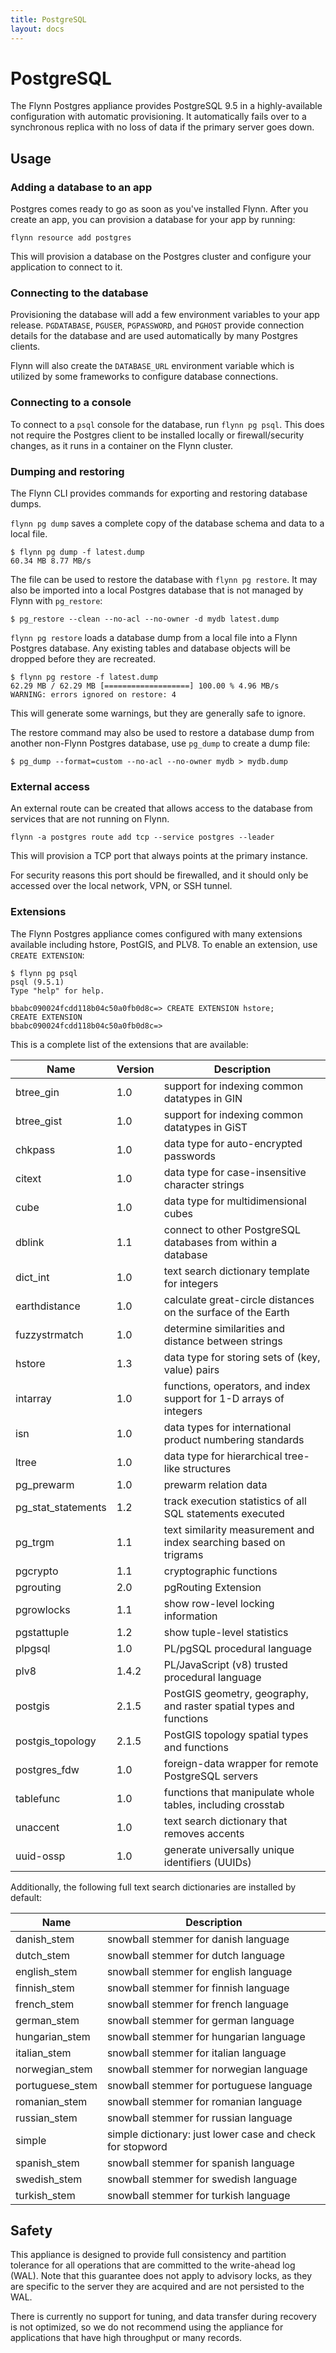 ```yaml
---
title: PostgreSQL
layout: docs
---
```


# PostgreSQL

The Flynn Postgres appliance provides PostgreSQL 9.5 in a highly-available
configuration with automatic provisioning. It automatically fails over to
a synchronous replica with no loss of data if the primary server goes down.

## Usage

### Adding a database to an app

Postgres comes ready to go as soon as you've installed Flynn. After you create
an app, you can provision a database for your app by running:

```text
flynn resource add postgres
```

This will provision a database on the Postgres cluster and configure your
application to connect to it.

### Connecting to the database

Provisioning the database will add a few environment variables to your app
release. `PGDATABASE`, `PGUSER`, `PGPASSWORD`, and `PGHOST` provide connection
details for the database and are used automatically by many Postgres clients.

Flynn will also create the `DATABASE_URL` environment variable which is utilized by some frameworks to configure database connections.

### Connecting to a console

To connect to a `psql` console for the database, run `flynn pg psql`. This does not
require the Postgres client to be installed locally or firewall/security
changes, as it runs in a container on the Flynn cluster.

### Dumping and restoring

The Flynn CLI provides commands for exporting and restoring database dumps.

`flynn pg dump` saves a complete copy of the database schema and data to a local file.

```text
$ flynn pg dump -f latest.dump
60.34 MB 8.77 MB/s
```

The file can be used to restore the database with `flynn pg restore`. It
may also be imported into a local Postgres database that is not managed by Flynn
with `pg_restore`:

```text
$ pg_restore --clean --no-acl --no-owner -d mydb latest.dump
```

`flynn pg restore` loads a database dump from a local file into a Flynn Postgres
database. Any existing tables and database objects will be dropped before they
are recreated.

```text
$ flynn pg restore -f latest.dump
62.29 MB / 62.29 MB [===================] 100.00 % 4.96 MB/s
WARNING: errors ignored on restore: 4
```

This will generate some warnings, but they are generally safe to ignore.

The restore command may also be used to restore a database dump from another non-Flynn
Postgres database, use `pg_dump` to create a dump file:

```text
$ pg_dump --format=custom --no-acl --no-owner mydb > mydb.dump
```

### External access

An external route can be created that allows access to the database from
services that are not running on Flynn.

```text
flynn -a postgres route add tcp --service postgres --leader
```

This will provision a TCP port that always points at the primary instance.

For security reasons this port should be firewalled, and it should only be
accessed over the local network, VPN, or SSH tunnel.

### Extensions

The Flynn Postgres appliance comes configured with many extensions available
including hstore, PostGIS, and PLV8. To enable an extension, use `CREATE
EXTENSION`:

```text
$ flynn pg psql
psql (9.5.1)
Type "help" for help.

bbabc090024fcdd118b04c50a0fb0d8c=> CREATE EXTENSION hstore;
CREATE EXTENSION
bbabc090024fcdd118b04c50a0fb0d8c=>
```

This is a complete list of the extensions that are available:

|        Name          | Version |                             Description                             |
|----------------------|---------|---------------------------------------------------------------------|
| btree\_gin           | 1.0     | support for indexing common datatypes in GIN                        |
| btree\_gist          | 1.0     | support for indexing common datatypes in GiST                       |
| chkpass              | 1.0     | data type for auto-encrypted passwords                              |
| citext               | 1.0     | data type for case-insensitive character strings                    |
| cube                 | 1.0     | data type for multidimensional cubes                                |
| dblink               | 1.1     | connect to other PostgreSQL databases from within a database        |
| dict\_int            | 1.0     | text search dictionary template for integers                        |
| earthdistance        | 1.0     | calculate great-circle distances on the surface of the Earth        |
| fuzzystrmatch        | 1.0     | determine similarities and distance between strings                 |
| hstore               | 1.3     | data type for storing sets of (key, value) pairs                    |
| intarray             | 1.0     | functions, operators, and index support for 1-D arrays of integers  |
| isn                  | 1.0     | data types for international product numbering standards            |
| ltree                | 1.0     | data type for hierarchical tree-like structures                     |
| pg\_prewarm          | 1.0     | prewarm relation data                                               |
| pg\_stat\_statements | 1.2     | track execution statistics of all SQL statements executed           |
| pg\_trgm             | 1.1     | text similarity measurement and index searching based on trigrams   |
| pgcrypto             | 1.1     | cryptographic functions                                             |
| pgrouting            | 2.0     | pgRouting Extension                                                 |
| pgrowlocks           | 1.1     | show row-level locking information                                  |
| pgstattuple          | 1.2     | show tuple-level statistics                                         |
| plpgsql              | 1.0     | PL/pgSQL procedural language                                        |
| plv8                 | 1.4.2   | PL/JavaScript (v8) trusted procedural language                      |
| postgis              | 2.1.5   | PostGIS geometry, geography, and raster spatial types and functions |
| postgis\_topology    | 2.1.5   | PostGIS topology spatial types and functions                        |
| postgres\_fdw        | 1.0     | foreign-data wrapper for remote PostgreSQL servers                  |
| tablefunc            | 1.0     | functions that manipulate whole tables, including crosstab          |
| unaccent             | 1.0     | text search dictionary that removes accents                         |
| uuid-ossp            | 1.0     | generate universally unique identifiers (UUIDs)                     |

Additionally, the following full text search dictionaries are installed by
default:

|      Name        |                        Description                        |
|------------------|-----------------------------------------------------------|
| danish\_stem     | snowball stemmer for danish language                      |
| dutch\_stem      | snowball stemmer for dutch language                       |
| english\_stem    | snowball stemmer for english language                     |
| finnish\_stem    | snowball stemmer for finnish language                     |
| french\_stem     | snowball stemmer for french language                      |
| german\_stem     | snowball stemmer for german language                      |
| hungarian\_stem  | snowball stemmer for hungarian language                   |
| italian\_stem    | snowball stemmer for italian language                     |
| norwegian\_stem  | snowball stemmer for norwegian language                   |
| portuguese\_stem | snowball stemmer for portuguese language                  |
| romanian\_stem   | snowball stemmer for romanian language                    |
| russian\_stem    | snowball stemmer for russian language                     |
| simple           | simple dictionary: just lower case and check for stopword |
| spanish\_stem    | snowball stemmer for spanish language                     |
| swedish\_stem    | snowball stemmer for swedish language                     |
| turkish\_stem    | snowball stemmer for turkish language                     |

## Safety

This appliance is designed to provide full consistency and partition tolerance
for all operations that are committed to the write-ahead log (WAL). Note that
this guarantee does not apply to advisory locks, as they are specific to the
server they are acquired and are not persisted to the WAL.

There is currently no support for tuning, and data transfer during recovery is
not optimized, so we do not recommend using the appliance for applications that
have high throughput or many records.
